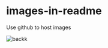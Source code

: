 # images-in-readme
Use github to host images

![backk](https://user-images.githubusercontent.com/31363726/34640391-cb157d62-f317-11e7-8cb3-f216237dbbb7.jpg)

